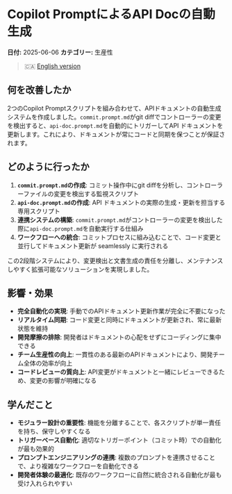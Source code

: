 # Copilot PromptによるAPI Docの自動生成

**日付:** 2025-06-06
**カテゴリー:** 生産性

> 🇨🇦 [English version](./2025-06-06-copilot-prompt-api-doc-automation.md)

## 何を改善したか

2つのCopilot Promptスクリプトを組み合わせて、APIドキュメントの自動生成システムを作成しました。`commit.prompt.md`がgit diffでコントローラーの変更を検出すると、`api-doc.prompt.md`を自動的にトリガーしてAPI ドキュメントを更新します。これにより、ドキュメントが常にコードと同期を保つことが保証されます。

## どのように行ったか

1. **`commit.prompt.md`の作成**: コミット操作中にgit diffを分析し、コントローラーファイルの変更を検出する監視スクリプト
2. **`api-doc.prompt.md`の作成**: API ドキュメントの実際の生成・更新を担当する専用スクリプト
3. **連携システムの構築**: `commit.prompt.md`がコントローラーの変更を検出した際に`api-doc.prompt.md`を自動実行する仕組み
4. **ワークフローへの統合**: コミットプロセスに組み込むことで、コード変更と並行してドキュメント更新が seamlessly に実行される

この2段階システムにより、変更検出と文書生成の責任を分離し、メンテナンスしやすく拡張可能なソリューションを実現しました。

## 影響・効果

- **完全自動化の実現**: 手動でのAPIドキュメント更新作業が完全に不要になった
- **リアルタイム同期**: コード変更と同時にドキュメントが更新され、常に最新状態を維持
- **開発摩擦の排除**: 開発者はドキュメントの心配をせずにコーディングに集中できる
- **チーム生産性の向上**: 一貫性のある最新のAPIドキュメントにより、開発チーム全体の効率が向上
- **コードレビューの質向上**: API変更がドキュメントと一緒にレビューできるため、変更の影響が明確になる

## 学んだこと

- **モジュラー設計の重要性**: 機能を分離することで、各スクリプトが単一責任を持ち、保守しやすくなる
- **トリガーベース自動化**: 適切なトリガーポイント（コミット時）での自動化が最も効果的
- **プロンプトエンジニアリングの連携**: 複数のプロンプトを連携させることで、より複雑なワークフローを自動化できる
- **開発者体験の最適化**: 既存のワークフローに自然に統合される自動化が最も受け入れられやすい